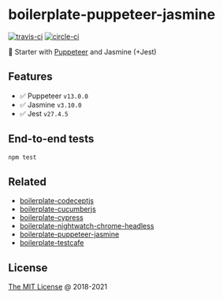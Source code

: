 # boilerplate-puppeteer-jasmine

[![travis-ci](https://img.shields.io/travis/piecioshka/boilerplate-puppeteer-jasmine.svg)](https://travis-ci.org/piecioshka/boilerplate-puppeteer-jasmine)
[![circle-ci](https://circleci.com/gh/piecioshka/boilerplate-puppeteer-jasmine.svg?style=svg)](https://circleci.com/gh/piecioshka/boilerplate-puppeteer-jasmine)

🍴 Starter with [Puppeteer](https://pptr.dev/) and Jasmine (+Jest)

## Features

* :white_check_mark: Puppeteer `v13.0.0`
* :white_check_mark: Jasmine `v3.10.0`
* :white_check_mark: Jest `v27.4.5`

## End-to-end tests

```bash
npm test
```

## Related

* [boilerplate-codeceptjs](https://github.com/piecioshka/boilerplate-codeceptjs)
* [boilerplate-cucumberjs](https://github.com/piecioshka/boilerplate-cucumberjs)
* [boilerplate-cypress](https://github.com/piecioshka/boilerplate-cypress)
* [boilerplate-nightwatch-chrome-headless](https://github.com/piecioshka/boilerplate-nightwatch-chrome-headless)
* [boilerplate-puppeteer-jasmine](https://github.com/piecioshka/boilerplate-puppeteer-jasmine)
* [boilerplate-testcafe](https://github.com/piecioshka/boilerplate-testcafe)

## License

[The MIT License](https://piecioshka.mit-license.org) @ 2018-2021
